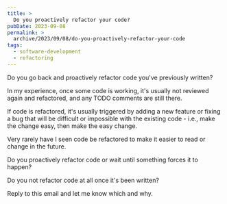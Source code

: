 ```yaml
---
title: >
  Do you proactively refactor your code?
pubDate: 2023-09-08
permalink: >
  archive/2023/09/08/do-you-proactively-refactor-your-code
tags:
  - software-development
  - refactoring
---
```


Do you go back and proactively refactor code you've previously written?

In my experience, once some code is working, it's usually not reviewed again and refactored, and any TODO comments are still there.

If code is refactored, it's usually triggered by adding a new feature or fixing a bug that will be difficult or impossible with the existing code - i.e., make the change easy, then make the easy change.

Very rarely have I seen code be refactored to make it easier to read or change in the future.

Do you proactively refactor code or wait until something forces it to happen?

Do you not refactor code at all once it's been written?

Reply to this email and let me know which and why.
